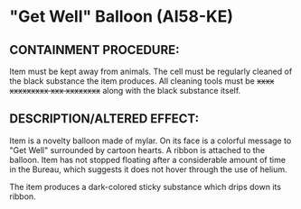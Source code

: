 # "Get Well" Balloon (AI58-KE)

## CONTAINMENT PROCEDURE:

Item must be kept away from animals. The cell must be regularly cleaned of the black substance the item produces. All cleaning tools must be ~~xxxx xxxxxxxxx xxx xxxxxxxx~~ along with the black substance itself.

## DESCRIPTION/ALTERED EFFECT:

Item is a novelty balloon made of mylar. On its face is a colorful message to "Get Well" surrounded by cartoon hearts. A ribbon is attached to the balloon. Item has not stopped floating after a considerable amount of time in the Bureau, which suggests it does not hover through the use of helium.

The item produces a dark-colored sticky substance which drips down its ribbon.
